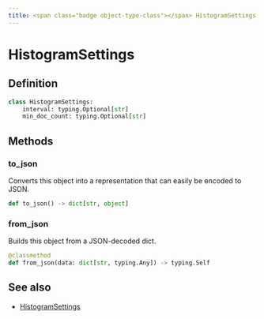 ```yaml
---
title: <span class="badge object-type-class"></span> HistogramSettings
---
```

# <span class="badge object-type-class"></span> HistogramSettings

## Definition

```python
class HistogramSettings:
    interval: typing.Optional[str]
    min_doc_count: typing.Optional[str]
```
## Methods

### <span class="badge object-method"></span> to_json

Converts this object into a representation that can easily be encoded to JSON.

```python
def to_json() -> dict[str, object]
```

### <span class="badge object-method"></span> from_json

Builds this object from a JSON-decoded dict.

```python
@classmethod
def from_json(data: dict[str, typing.Any]) -> typing.Self
```

## See also

 * <span class="badge builder"></span> [HistogramSettings](./builder-HistogramSettings.md)
